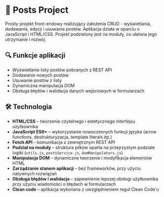 # 📰 Posts Project

Prosty projekt front-endowy realizujący założenia CRUD - wyświetlania, dodawania, edycji i usuwania postów. Aplikacja działa w oparciu o JavaScript i HTML/CSS. Projekt podzielony jest na moduły, co ułatwia jego utrzymanie i rozwój.

## 🔍 Funkcje aplikacji

- Wyświetlanie listy postów pobranych z REST API
- Dodawanie nowych postów
- Usuwanie postów z listy
- Dynamiczna manipulacja DOM
- Obsługa błędów i walidacja danych wejściowych w formularzach 

## 🛠 Technologia

- **HTML/CSS** – tworzenie czytelnego i estetycznego interfejsu użytkownika
- **JavaScript ES6+** – wykorzystanie nowoczesnych funkcji języka (arrow functions, destrukturyzacja, template literals itp.)
- **Fetch API** – komunikacja z zewnętrznym REST API
- **Podział na moduły** – struktura plików oparta na przejrzystym podziale logiki (`utils.js`, `postsService.js`, `domManipulators.js`)
- **Manipulacja DOM** – dynamiczne tworzenie i modyfikacja elementów HTML
- **Zarządzanie stanem aplikacji** – bez frameworków, przy użyciu natywnych rozwiązań
- **Obsługa błędów i walidacja** – zapewnienie lepszej obsługi użytkownika przy użyciu wiadomości o błędach w formularzach 
- **Clean code** – aplikacja wykonana z uwzględnieniem reguł Clean Code'u 
